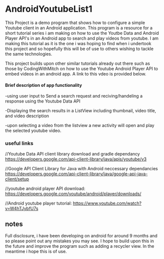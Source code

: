 # AndroidYoutubeList1

This Project is a demo program that shows how to configure a simple Youtube client in an Android application.
This program is a resource for a short tutorial series i am making on how to use the Youtbe Data and Android Player API's in an Android app
to search and play videos from youtube.
I am making this tutorial as it is the one i was hoping to find when i undertook this project and so hopefully this
will be of use to others wishing to tackle the same technologies.

This project builds upon other similar tutorials already out there such as those by CodingWithMitch on how to use 
the Youtube Android Player API to embed videos in an android app. A link to this vdeo is provided below.



#### Brief description of app functionality

  -using user input to Send a search request and reciving/handeling a response using the Youtube Data API
  
  -Displaying the search results in a ListView including thumbnail, video title, and video description 
  
  -upon selecting a video from the listview a new activity will open and play the selected youtube video.
  
  
### useful links

//Youtube Data API client library download and gradle dependancy
https://developers.google.com/api-client-library/java/apis/youtube/v3

//Google API Client Library for Java with Android neccessary dependancies
https://developers.google.com/api-client-library/java/google-api-java-client/setup

//youtube android player API download:
https://developers.google.com/youtube/android/player/downloads/
 
//Android youtube player tutorial: 
https://www.youtube.com/watch?v=W4hTJybfU7s


## notes
Full disclosure, i have been developing on android for around 9 months and so please point out any mistakes you may see.
I hope to build upon this in the future and improve the program such as adding a recycler view. In the meantime i hope this is of use.

